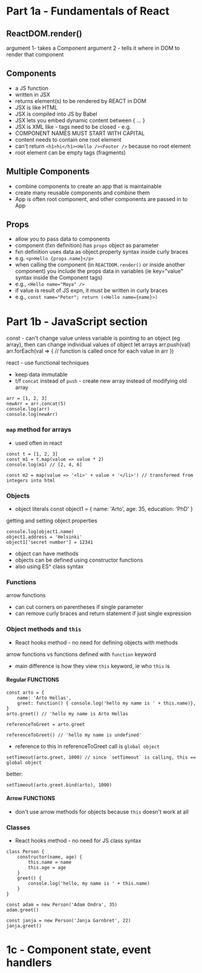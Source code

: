 # Part 1a - Fundamentals of React

## ReactDOM.render()
argument 1- takes a Component
argument 2 - tells it where in DOM to render that component

## Components
* a JS function
* written in JSX
* returns element(s) to be rendered by REACT in DOM
* JSX is like HTML
* JSX is compiled into JS by Babel
* JSX lets you embed dynamic content between { ... }
* JSX is XML like - tags need to be closed - e.g. <br />
* COMPONENT NAMES MUST START WITH CAPITAL
* content needs to contain one root element
* can't return `<h1>hi</h1><Hello /><Footer />` because no root element
* root element can be empty tags (fragments)

## Multiple Components
* combine components to create an app that is maintainable
* create many reusable components and combine them
* App is often root component, and other components are passed in to App

## Props
* allow you to pass data to components
* component (fxn definition) has `props` object as parameter
* fxn definition uses data as object.property syntax inside curly braces
* e.g. `<p>Hello {props.name}</p>`
* when calling the component (in `REACTDOM.render()` or inside another component) you include the props data in variables (ie key="value" syntax inside the Component tags)
* e.g., `<Hello name="Maya" />`
* if value is result of JS expn, it must be written in curly braces
* e.g., `const name="Peter"; return (<Hello name={name}>)`


# Part 1b - JavaScript section

const - can't change value unless variable is pointing to an object (eg array), then can change individual values of object
let
arrays
arr.push(val)
arr.forEach(val => { // function is called once for each value in arr })

react - use functional techniques
- keep data immutable
- t/f `concat` instead of `push` - create new array instead of modifying old array
```
arr = [1, 2, 3]
newArr = arr.concat(5)
console.log(arr)
console.log(newArr)
```
### `map` method for arrays
* used often in react
```
const t = [1, 2, 3]
const m1 = t.map(value => value * 2)
console.log(m1) // [2, 4, 6]

const m2 = map(value => '<li>' + value + '</li>') // transformed from integers into html
```

### Objects
* object literals 
const object1 = {
    name: 'Arto',
    age: 35,
    education: 'PhD'
}

getting and setting object properties
```
console.log(object1.name)
object1.address = 'Helsinki'
object1['secret number'] = 12341
```
* object can have methods
* objects can be defined using constructor functions
* also using ES^ class syntax

### Functions

arrow functions
- can cut corners on parentheses if single parameter
- can remove curly braces and return statement if just single expression

### Object methods and `this`
* React hooks method - no need for defining objects with methods

arrow functions
vs
functions defined with `function` keyword

* main difference is how they view `this` keyword, ie who `this` is

#### Regular FUNCTIONS
```
const arto = {
    name: 'Arto Hellas',
    greet: function() { console.log('hello my name is ' + this.name)},
}
arto.greet() // 'hello my name is Arto Hellas

referenceToGreet = arto.greet

referenceToGreet() // 'hello my name is undefined'
```
* reference to this in referenceToGreet call is `global object`

``` 
setTimeout(arto.greet, 1000) // since `setTimeout` is calling, this == global object
```

better:
```
setTimeout(arto.greet.bind(arto), 1000)
```

#### Arrow FUNCTIONS

* don't use arrow methods for objects because `this` doesn't work at all

### Classes
* React hooks method - no need for JS class syntax

```
class Person {
    constructor(name, age) {
        this.name = name
        this.age = age
    }
    greet() {
        console.log('hello, my name is ' + this.name)
    }
}

const adam = new Person('Adam Ondra', 35)
adam.greet()

const janja = new Person('Janja Garnbret', 22)
janja.greet()
```
# 1c - Component state, event handlers




